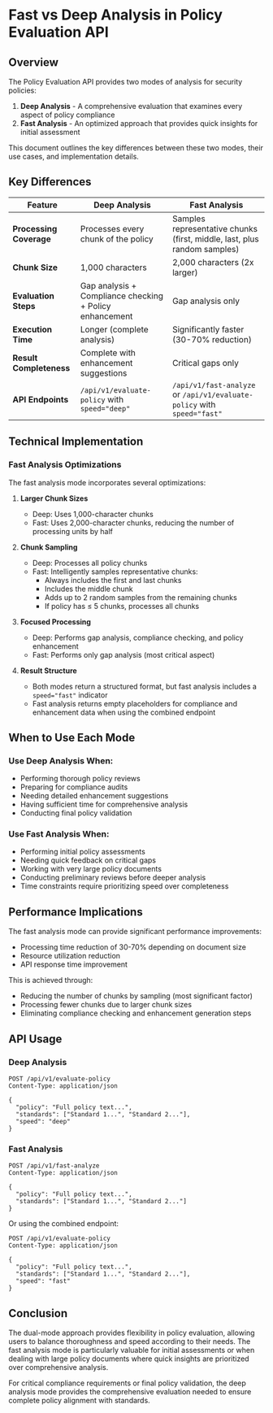 # Fast vs Deep Analysis in Policy Evaluation API

## Overview

The Policy Evaluation API provides two modes of analysis for security policies:

1. **Deep Analysis** - A comprehensive evaluation that examines every aspect of policy compliance
2. **Fast Analysis** - An optimized approach that provides quick insights for initial assessment

This document outlines the key differences between these two modes, their use cases, and implementation details.

## Key Differences

| Feature | Deep Analysis | Fast Analysis |
|---------|--------------|---------------|
| **Processing Coverage** | Processes every chunk of the policy | Samples representative chunks (first, middle, last, plus random samples) |
| **Chunk Size** | 1,000 characters | 2,000 characters (2x larger) |
| **Evaluation Steps** | Gap analysis + Compliance checking + Policy enhancement | Gap analysis only |
| **Execution Time** | Longer (complete analysis) | Significantly faster (30-70% reduction) |
| **Result Completeness** | Complete with enhancement suggestions | Critical gaps only |
| **API Endpoints** | `/api/v1/evaluate-policy` with `speed="deep"` | `/api/v1/fast-analyze` or `/api/v1/evaluate-policy` with `speed="fast"` |

## Technical Implementation

### Fast Analysis Optimizations

The fast analysis mode incorporates several optimizations:

1. **Larger Chunk Sizes**
   - Deep: Uses 1,000-character chunks
   - Fast: Uses 2,000-character chunks, reducing the number of processing units by half

2. **Chunk Sampling**
   - Deep: Processes all policy chunks
   - Fast: Intelligently samples representative chunks:
     - Always includes the first and last chunks
     - Includes the middle chunk
     - Adds up to 2 random samples from the remaining chunks
     - If policy has ≤ 5 chunks, processes all chunks

3. **Focused Processing**
   - Deep: Performs gap analysis, compliance checking, and policy enhancement
   - Fast: Performs only gap analysis (most critical aspect)

4. **Result Structure**
   - Both modes return a structured format, but fast analysis includes a `speed="fast"` indicator
   - Fast analysis returns empty placeholders for compliance and enhancement data when using the combined endpoint

## When to Use Each Mode

### Use Deep Analysis When:

- Performing thorough policy reviews
- Preparing for compliance audits
- Needing detailed enhancement suggestions
- Having sufficient time for comprehensive analysis
- Conducting final policy validation

### Use Fast Analysis When:

- Performing initial policy assessments
- Needing quick feedback on critical gaps
- Working with very large policy documents
- Conducting preliminary reviews before deeper analysis
- Time constraints require prioritizing speed over completeness

## Performance Implications

The fast analysis mode can provide significant performance improvements:

- Processing time reduction of 30-70% depending on document size
- Resource utilization reduction
- API response time improvement

This is achieved through:
- Reducing the number of chunks by sampling (most significant factor)
- Processing fewer chunks due to larger chunk sizes
- Eliminating compliance checking and enhancement generation steps

## API Usage

### Deep Analysis

```http
POST /api/v1/evaluate-policy
Content-Type: application/json

{
  "policy": "Full policy text...",
  "standards": ["Standard 1...", "Standard 2..."],
  "speed": "deep"
}
```

### Fast Analysis

```http
POST /api/v1/fast-analyze
Content-Type: application/json

{
  "policy": "Full policy text...",
  "standards": ["Standard 1...", "Standard 2..."]
}
```

Or using the combined endpoint:

```http
POST /api/v1/evaluate-policy
Content-Type: application/json

{
  "policy": "Full policy text...",
  "standards": ["Standard 1...", "Standard 2..."],
  "speed": "fast"
}
```

## Conclusion

The dual-mode approach provides flexibility in policy evaluation, allowing users to balance thoroughness and speed according to their needs. The fast analysis mode is particularly valuable for initial assessments or when dealing with large policy documents where quick insights are prioritized over comprehensive analysis.

For critical compliance requirements or final policy validation, the deep analysis mode provides the comprehensive evaluation needed to ensure complete policy alignment with standards.
